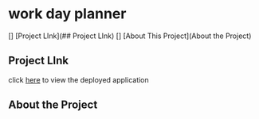 # work day planner

[] [Project LInk](## Project LInk)
[] [About This Project](About the Project)

## Project LInk

click [here](https://mrasheed1991.github.io/Work_Day_Planner/) to view the deployed application

## About the Project
